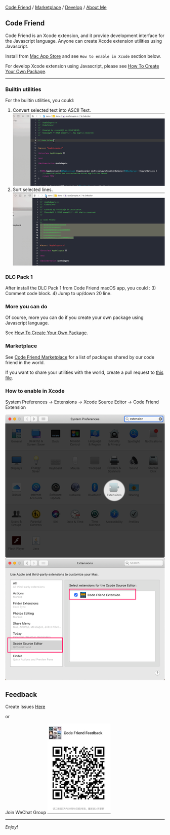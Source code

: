 [Code Friend](https://qvcodefriend.github.io/) / [Marketplace](https://qvcodefriend.github.io/marketplace) / [Develop](https://qvcodefriend.github.io/develop) / [About Me](https://github.com/everettjf)

## Code Friend

Code Friend is an Xcode extension, and it provide development interface for the Javascript language. Anyone can create Xcode extension utilities using Javascript.

Install from [Mac App Store](https://itunes.apple.com/cn/app/code-friend/id1441249580) and see `How to enable in Xcode` section below.

For develop Xcode extension using Javascript, please see [How To Create Your Own Package](https://qvcodefriend.github.io/develop).

---

### Builtin utilities

For the builtin utilities, you could:
1) Convert selected text into ASCII Text.
![](image/codefriend-asciitext.gif)
2) Sort selected lines.
![](image/codefriend-sort.gif)


### DLC Pack 1

After install the DLC Pack 1 from Code Friend macOS app, you could :
3) Comment code block.
4) Jump to up/down 20 line.


### More you can do

Of course, more you can do if you create your own package using Javascript language.

See [How To Create Your Own Package](https://qvcodefriend.github.io/develop).

### Marketplace

See [Code Friend Marketplace](https://qvcodefriend.github.io/marketplace/) for a list of packages shared by our code friend in the world.

If you want to share your utilities with the world, create a pull request to [this file](https://github.com/qvcodefriend/qvcodefriend.github.io/blob/master/marketplace/README.md).


### How to enable in Xcode

System Preferences -> Extensions -> Xcode Source Editor -> Code Friend Extension

![](image/enable-step1.png)
![](image/enable-step2.png)


## Feedback

Create Issues [Here](https://github.com/qvcodefriend/qvcodefriend.github.io/issues)

or 

Join WeChat Group
![](/media/15419504126835.jpg)


---

*Enjoy!*


